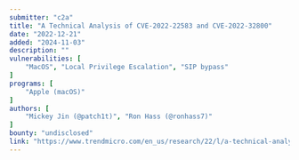 ```yaml
---
submitter: "c2a"
title: "A Technical Analysis of CVE-2022-22583 and CVE-2022-32800"
date: "2022-12-21"
added: "2024-11-03"
description: ""
vulnerabilities: [
    "MacOS", "Local Privilege Escalation", "SIP bypass"
]
programs: [
    "Apple (macOS)"
]
authors: [
    "Mickey Jin (@patch1t)", "Ron Hass (@ronhass7)"
]
bounty: "undisclosed"
link: "https://www.trendmicro.com/en_us/research/22/l/a-technical-analysis-of-cve-2022-22583-and-cve-2022-32800.html"
---
```




